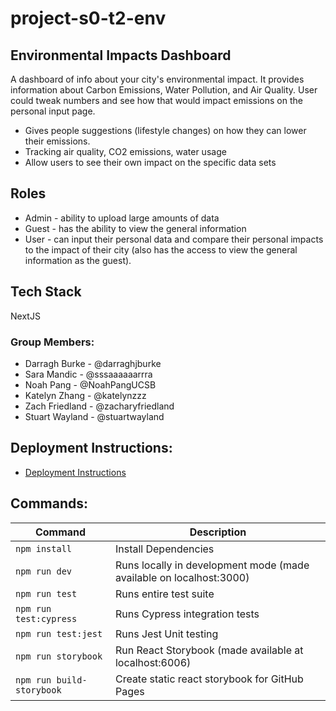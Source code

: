 # project-s0-t2-env

## Environmental Impacts Dashboard

A dashboard of info about your city's environmental impact. It provides information about Carbon Emissions, Water Pollution, and Air Quality. User could tweak numbers and see how that would impact emissions on the personal input page.

- Gives people suggestions (lifestyle changes) on how they can lower their emissions.
- Tracking air quality, CO2 emissions, water usage
- Allow users to see their own impact on the specific data sets

## Roles

- Admin - ability to upload large amounts of data
- Guest - has the ability to view the general information
- User - can input their personal data and compare their personal impacts to the impact of their city (also has the access to view the general information as the guest).

## Tech Stack

NextJS

### Group Members:

- Darragh Burke - @darraghjburke
- Sara Mandic - @sssaaaaaarrra
- Noah Pang - @NoahPangUCSB
- Katelyn Zhang - @katelynzzz
- Zach Friedland - @zacharyfriedland
- Stuart Wayland - @stuartwayland

## Deployment Instructions:

- [Deployment Instructions](./docs/DEPLOY.md)

## Commands:
| Command                   | Description                                            |
| ------------------------- | -------------------------------------------------------|
| `npm install`             | Install Dependencies                                   |
| `npm run dev`             | Runs locally in development mode (made available on localhost:3000) |
| `npm run test`            | Runs entire test suite                                 |
| `npm run test:cypress`    | Runs Cypress integration tests                         |
| `npm run test:jest`       | Runs Jest Unit testing                                 |
| `npm run storybook`       | Run React Storybook (made available at localhost:6006) |
| `npm run build-storybook` | Create static react storybook for GitHub Pages         |
